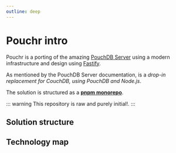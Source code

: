 ```yaml
---
outline: deep
---
```


# Pouchr intro

Pouchr is a porting of the amazing [PouchDB Server](https://github.com/pouchdb/pouchdb-server) using a modern infrastructure and design using [Fastify](https://fastify.dev/).

As mentioned by the PouchDB Server documentation, is a *drop-in replacement for CouchDB, using PouchDB and Node.js*.

The solution is structured as a [**pnpm monorepo**](https://pnpm.io/workspaces).

::: warning
This repository is raw and purely initial!.
:::

## Solution structure

## Technology map
